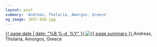 ```yaml
---
layout: post
summary: 'Andreas, Tholaria, Amorgos, Greece'
og_image: 1657-958.jpg
---
```


<p>
 <time>
  <a href="/1657">
   {{ page.date | date: "%B %-d, %Y" }}
  </a>
 </time>
 <a href="/1657">
  <img alt="{{ page.summary }}" data-taken="8/7/2022" sizes="(min-width: 700px) 50vw, calc(100vw - 2rem)" src="{{ site.assets_url }}/1657-479.jpg" srcset="{{ site.assets_url }}/1657-239.jpg 239w, {{ site.assets_url }}/1657-479.jpg 479w, {{ site.assets_url }}/1657-718.jpg 718w, {{ site.assets_url }}/1657-958.jpg 958w"/>
 </a>
 <span>
  Andreas, Tholaria, Amorgos, Greece
 </span>
</p>
